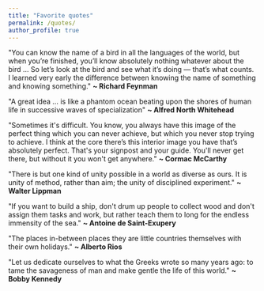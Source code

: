 ```yaml
---
title: "Favorite quotes"
permalink: /quotes/
author_profile: true
---
```


"You can know the name of a bird in all the languages of the world, but when you’re finished, you’ll know absolutely nothing whatever about the bird … So let’s look at the bird and see what it’s doing — that’s what counts. I learned very early the difference between knowing the name of something and knowing something." **\~ Richard Feynman**

"A great idea … is like a phantom ocean beating upon the shores of human life in successive waves of specialization" **\~ Alfred North Whitehead**

"Sometimes it's difficult. You know, you always have this image of the perfect thing which you can never achieve, but which you never stop trying to achieve. I think at the core there’s this interior image you have that’s absolutely perfect. That's your signpost and your guide. You'll never get there, but without it you won't get anywhere." **\~ Cormac McCarthy**

"There is but one kind of unity possible in a world as diverse as ours. It is unity of method, rather than aim; the unity of disciplined experiment." **\~ Walter Lippman**

"If you want to build a ship, don't drum up people to collect wood and don't assign them tasks and work, but rather teach them to long for the endless immensity of the sea." **\~ Antoine de Saint-Exupery**

"The places in-between places they are little countries themselves with their own holidays." **\~ Alberto Rios**

"Let us dedicate ourselves to what the Greeks wrote so many years ago: to tame the savageness of man and make gentle the life of this world." **\~ Bobby Kennedy**



